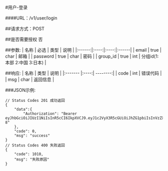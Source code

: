 #用户-登录

####URL：/v1/user/login

##请求方式：POST

##是否需要授权
否

##参数:
| 名称 | 必选 | 类型 | 说明 |
|:------:|:----:|:----:|:------|
| email  | true | char | 邮箱 |
| password | true | char | 密码 |
| group_id | true | int | 分组id(1:本部 2:中国 3:日本) |

##响应:
| 名称  | 类型  | 说明 |
|:------- |:----:| --------:|
| code    | int  |  错误代码 |
| msg     | char |  返回信息 |

###JSON示例:
```
// Status Codes 201 成功返回
{
    "data":{
    	"Authorization": "Bearer eyJhbGciOiJIUzI1NiIsInR5cCI6IkpXVCJ9.eyJ1c2VyX3R5cGUiOiJhZG1pbiIsInVzZXJfaWQiOjUsImdyb3VwX2lkIjoxLCJleHAiOjE0NzcwMzEwMjh9.FIuwxgYO52Zjw5up5h2q71cs3vdEiSsd63g7GUEE1-8"
    },
	"code": 0,    
    "msg": "success"
}
// Status Codes 400 失败返回
{
	"code": 1010,
    "msg": "失败原因"
}
```